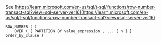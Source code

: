 See [https://learn.microsoft.com/en-us/sql/t-sql/functions/row-number-transact-sql?view=sql-server-ver16](https://learn.microsoft.com/en-us/sql/t-sql/functions/row-number-transact-sql?view=sql-server-ver16)
```
ROW_NUMBER ( )   
    OVER ( [ PARTITION BY value_expression , ... [ n ] ] order_by_clause )
```
